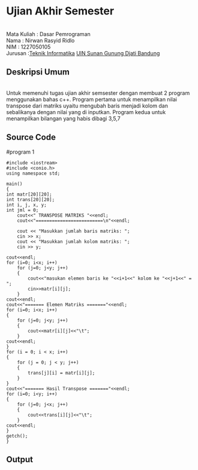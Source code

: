 # Ujian Akhir Semester 
<br>Mata Kuliah 	: Dasar Pemrograman
<br> Nama		: Nirwan Rasyid Ridlo
<br>NIM		:	1227050105
<br>Jurusan		:[Teknik Informatika](http://if.uinsgd.ac.id/) [UIN Sunan Gunung Djati Bandung](https://uinsgd.ac.id/) 

## Deskripsi Umum
<br>Untuk memenuhi tugas ujian akhir semsester dengan membuat 2 program menggunakan bahas c++. Program pertama untuk menampilkan nilai transpose dari matriks uyaitu mengubah baris menjadi kolom dan sebalikanya dengan nilai yang di inputkan. Program kedua untuk menampilkan bilangan yang habis dibagi 3,5,7

## Source Code
#program 1
	
	#include <iostream>
	#include <conio.h>
	using namespace std;

	main()
	{
	int matr[20][20];
	int trans[20][20];
	int i, j, x, y;
	int jml = 0;
		cout<<" TRANSPOSE MATRIKS "<<endl;
		cout<<"=========================\n"<<endl;
		
 		cout << "Masukkan jumlah baris matriks: ";
 		cin >> x;
 		cout << "Masukkan jumlah kolom matriks: ";
  		cin >> y;

	cout<<endl;
	for (i=0; i<x; i++)
		for (j=0; j<y; j++)
		{
			cout<<"masukan elemen baris ke "<<i+1<<" kolom ke "<<j+1<<" = ";
			cin>>matr[i][j];
		}
	cout<<endl;
	cout<<"======= Elemen Matriks ======="<<endl;
	for (i=0; i<x; i++)
	{
		for (j=0; j<y; j++)
		{
			cout<<matr[i][j]<<"\t";
		}
	cout<<endl;
	}
	for (i = 0; i < x; i++)
	{
    	for (j = 0; j < y; j++)
		{
     		trans[j][i] = matr[i][j];
  	 	}
 	}
 	cout<<"======= Hasil Transpose ======="<<endl;
 	for (i=0; i<y; i++)
 	{
 		for (j=0; j<x; j++)
		{
			cout<<trans[i][j]<<"\t";
		}
	cout<<endl;	
	}
	getch();
	}
## Output
